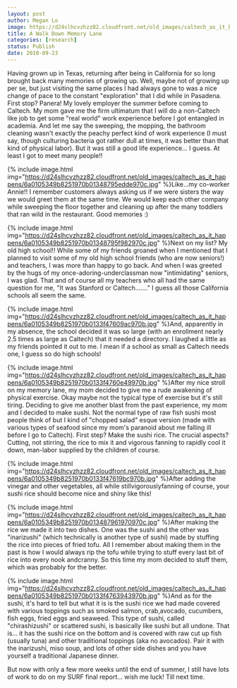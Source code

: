 ```yaml
---
layout: post
author: Megan Lo
image: https://d24slhcvzhzz82.cloudfront.net/old_images/caltech_as_it_happens/6a0105349b8251970b0133f475e745970b.jpg
title: A Walk Down Memory Lane 
categories: [research]
status: Publish
date: 2010-09-23
---
```



Having grown up in Texas, returning after being in California for so long brought back many memories of growing up. Well, maybe not of growing up per se, but just visiting the same places I had always gone to was a nice change of pace to the constant "exploration" that I did while in Pasadena. First stop?
Panera! My lovely employer the summer before coming to Caltech. My mom gave me the firm ultimatum that I will do a non-Caltech like job to get some "real world" work experience before I got entangled in academia. And let me say the sweeping, the mopping, the bathroom cleaning wasn't exactly the peachy perfect kind of work experience (I must say, though culturing bacteria got rather dull at times, it was better than that kind of physical labor). But it was still a good life experience... I guess. At least I got to meet many people!!

{% include image.html img="https://d24slhcvzhzz82.cloudfront.net/old_images/caltech_as_it_happens/6a0105349b8251970b01348795edde970c.jpg" %}Like...my co-worker Annie!! I remember customers always asking us if we were sisters the way we would greet them at the same time. We would keep each other company while sweeping the floor together and cleaning up after the many toddlers that ran wild in the restaurant. Good memories :)

{% include image.html img="https://d24slhcvzhzz82.cloudfront.net/old_images/caltech_as_it_happens/6a0105349b8251970b01348795f982970c.jpg" %}Next on my list? My old high school!! While some of my friends groaned when I mentioned that I planned to visit some of my old high school friends (who are now seniors!) and teachers, I was more than happy to go back. And when I was greeted by the hugs of my once-adoring-underclassman now "intimidating" seniors, I was glad. That and of course all my teachers who all had the same question for me, "It was Stanford or Caltech......." I guess all those California schools all seem the same.


{% include image.html img="https://d24slhcvzhzz82.cloudfront.net/old_images/caltech_as_it_happens/6a0105349b8251970b0133f47609ac970b.jpg" %}And, apparently in my absence, the school decided it was so large (with an enrollment nearly 2.5 times as large as Caltech) that it needed a directory. I laughed a little as my friends pointed it out to me. I mean if a school as small as Caltech needs one, I guess so do high schools!

{% include image.html img="https://d24slhcvzhzz82.cloudfront.net/old_images/caltech_as_it_happens/6a0105349b8251970b0133f4760e49970b.jpg" %}After my nice stroll on my memory lane, my mom decided to give me a rude awakening of physical exercise. Okay maybe not the typical type of exercise but it's still tiring. Deciding to give me another blast from the past experience, my mom and I decided to make sushi. Not the normal type of raw fish sushi most people think of but I kind of "chopped salad" esque version (made with various types of seafood since my mom's paranoid about me falling ill before I go to Caltech). First step? Make the sushi rice. The crucial aspects? Cutting, not stirring, the rice to mix it and vigorous fanning to rapidly cool it down, man-labor supplied by the children of course.


{% include image.html img="https://d24slhcvzhzz82.cloudfront.net/old_images/caltech_as_it_happens/6a0105349b8251970b0133f47619bc970b.jpg" %}After adding the vinegar and other vegetables, all while stillvigorouslyfanning of course, your sushi rice should become nice and shiny like this!

{% include image.html img="https://d24slhcvzhzz82.cloudfront.net/old_images/caltech_as_it_happens/6a0105349b8251970b013487961970970c.jpg" %}After making the rice we made it into two dishes. One was the sushi and the other was "inarizushi" (which technically is another type of sushi) made by stuffing the rice into pieces of fried tofu. All I remember about making them in the past is how I would always rip the tofu while trying to stuff every last bit of rice into every nook andcranny. So this time my mom decided to stuff them, which was probably for the better.


{% include image.html img="https://d24slhcvzhzz82.cloudfront.net/old_images/caltech_as_it_happens/6a0105349b8251970b0133f4763943970b.jpg" %}And as for the sushi, it's hard to tell but what it is is the sushi rice we had made covered with various toppings such as smoked salmon, crab,avocado, cucumbers, fish eggs, fried eggs and seaweed. This type of sushi, called "chirashizushi" or scattered sushi, is basically like sushi but all undone. That is... it has the sushi rice on the bottom and is covered with raw cut up fish (usually tuna) and other traditional toppings (aka no avocados). Pair it with the inarizushi, miso soup, and lots of other side dishes and you have yourself a traditional Japanese dinner.

But now with only a few more weeks until the end of summer, I still have lots of work to do on my SURF final report... wish me luck! Till next time.

